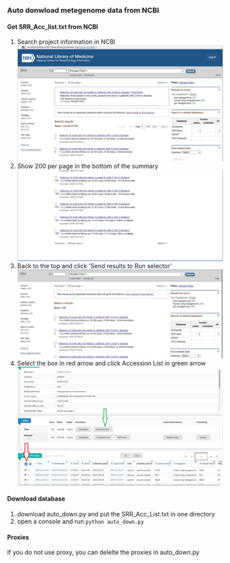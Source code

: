 ### Auto donwload metegenome data from NCBI

#### Get SRR_Acc_list.txt from NCBI
1. Search project information in NCBI
![step1](pic/step1.JPG)
2. Show 200 per page in the bottom of the summary
![step2](pic/step2.JPG)
3. Back to the top and click 'Send results to Run selector'
![step3](pic/step3.JPG)
4. Select the box in red arrow and click Accession List in green arrow
![step4](pic/step4.JPG)

#### Download database
1. download auto_down.py and put the SRR_Acc_List.txt in one directory
2. open a console and run ```python auto_down.py```

#### Proxies
If you do not use proxy, you can delelte the proxies in auto_down.py